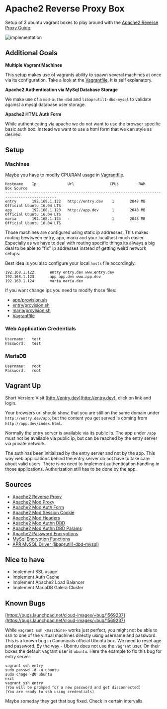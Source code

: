 # Apache2 Reverse Proxy Box

Setup of 3 ubuntu vagrant boxes to play around with the [Apache2 Reverse Proxy Guide](https://httpd.apache.org/docs/2.4/howto/reverse_proxy.html).

![implementation](https://httpd.apache.org/docs/2.4/images/reverse-proxy-arch.png)

## Additional Goals

**Multiple Vagrant Machines**

This setup makes use of vagrants ability to spawn several machines at once via its configuration. Take a look at the
[Vagrantfile](Vagrantfile). It is self explanatory.

**Apache2 Authentication via MySql Database Storage**

We make use of a `mod-authn-dbd` and `libaprutil1-dbd-mysql` to validate against a mysql database user storage.

**Apache2 HTML Auth Form**

While authenticating via apache we do not want to use the browser specific basic auth box. Instead we want to use a
html form that we can style as desired.

## Setup

### Machines

Maybe you have to modify CPU/RAM usage in [Vagrantfile](Vagrantfile).

    Hostname    Ip              Url                CPUs         RAM                    Box Source
    ---------------------------------------------------------------------------------------------
    entry       192.168.1.122   http://entry.dev    1       2048 MB     Official Ubuntu 16.04 LTS
    app         192.168.1.123   http://app.dev      1       2048 MB     Official Ubuntu 16.04 LTS
    maria       192.168.1.124   -                   1       2048 MB     Official Ubuntu 16.04 LTS

Those machines are configured using static ip addresses. This makes routing bewtween entry, app, maria and your localhost much
easier. Especially as we have to deal with routing specific things its always a big deal to be able to "fix" ip addresses
instead of getting weird network setups.

Best idea is you also configure your local `hosts` file accordingly:

    192.168.1.122       entry entry.dev www.entry.dev
    192.168.1.123       app app.dev www.app.dev
    192.168.1.124       maria maria.dev
    
If you want change ips you need to modify those files:

 + [app/provision.sh](app/provision.sh)
 + [entry/provision.sh](entry/provision.sh)
 + [maria/provision.sh](maria/provision.sh)
 + [Vagrantfile](Vagrantfile)

### Web Application Credentials

    Username:   test
    Password:   test

### MariaDB

    Username:   root
    Password:   root

## Vagrant Up

Short Version: Visit [http://entry.dev](http://entry.dev), click on link and login.

Your browsers url should show, that you are still on the same domain under `http://entry.dev/app`, but the content you
get served is coming from `http://app.dev/index.html`.

Normally the entry server is available via its public ip. The app under `/app` must not be available via public ip, but
can be reached by the entry server via private network.

The auth has been initialized by the entry server and not by the app. This way web applications behind the entry server
do not have to take care about valid users. There is no need to implement authentication handling in those applications.
Authorization still has to be done by the app.

## Sources

 + [Apache2 Reverse Proxy](https://httpd.apache.org/docs/2.4/howto/reverse_proxy.html)
 + [Apache2 Mod Proxy](https://httpd.apache.org/docs/2.4/mod/mod_proxy.html)
 + [Apache2 Mod Auth Form](https://httpd.apache.org/docs/2.4/mod/mod_auth_form.html)
 + [Apache2 Mod Session Cookie](https://httpd.apache.org/docs/2.4/mod/mod_session_cookie.html)
 + [Apache2 Mod Headers](https://httpd.apache.org/docs/2.4/mod/mod_headers.html)
 + [Apache2 Mod Authn DBD](http://httpd.apache.org/docs/current/mod/mod_authn_dbd.html)
 + [Apache2 Mod Authn DBD Params](https://httpd.apache.org/docs/2.4/mod/mod_dbd.html#dbdparams)
 + [Apache2 Password Encryptions](http://httpd.apache.org/docs/current/misc/password_encryptions.html)
 + [MySql Encryption Functions](https://dev.mysql.com/doc/refman/5.5/en/encryption-functions.html)
 + [APR MySQL Driver (libaprutil1-dbd-mysql)](http://packages.ubuntu.com/de/trusty/libaprutil1-dbd-mysql)

## Nice to have

 + Implement SSL usage
 + Implement Auth Cache
 + Implement Apache2 Load Balancer
 + Implement MariaDB Galera Cluster
 
## Known Bugs

[https://bugs.launchpad.net/cloud-images/+bug/1569237](https://bugs.launchpad.net/cloud-images/+bug/1569237)

While `vagrant ssh <maschine>` works just perfect, you might not be able to ssh to one of the virtual machines directly
using username and password. This is a known bug in Canonicals official Ubuntu box. We need to reset age and password.
By the way - Ubuntu does not use the `vagrant` user. On their boxes the default vagrant user is `ubuntu`. Here the
example to fix this bug for entry server:

    vagrant ssh entry
    sudo passwd -d -u ubuntu
    sudo chage -d0 ubuntu
    exit
    vagrant ssh entry
    (You will be promped for a new password and get disconnected)
    (You are ready to ssh using credentials)

Maybe someday they get that bug fixed. Check in certain intervalls.
